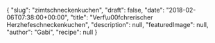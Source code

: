 {
    "slug": "zimtschneckenkuchen",
    "draft": false,
    "date": "2018-02-06T07:38:00+00:00",
    "title": "Verf\u00fchrerischer Herzhefeschneckenkuchen",
    "description": null,
    "featuredImage": null,
    "author": "Gabi",
    "recipe": null
}

